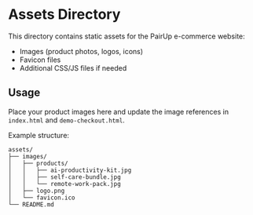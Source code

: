 # Assets Directory

This directory contains static assets for the PairUp e-commerce website:

- Images (product photos, logos, icons)
- Favicon files
- Additional CSS/JS files if needed

## Usage

Place your product images here and update the image references in `index.html` and `demo-checkout.html`.

Example structure:
```
assets/
├── images/
│   ├── products/
│   │   ├── ai-productivity-kit.jpg
│   │   ├── self-care-bundle.jpg
│   │   └── remote-work-pack.jpg
│   ├── logo.png
│   └── favicon.ico
└── README.md
```
